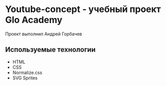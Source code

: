 # Youtube-concept - учебный проект Glo Academy
Проект выполнил Андрей Горбачев

## Используемые технологии
- HTML
- CSS
- Normalize.css
- SVG Sprites
